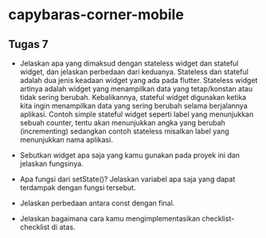 ﻿# capybaras-corner-mobile

## Tugas 7

- Jelaskan apa yang dimaksud dengan stateless widget dan stateful widget, dan jelaskan perbedaan dari keduanya.
Stateless dan stateful adalah dua jenis keadaan widget yang ada pada flutter. Stateless widget artinya adalah widget yang menampilkan data yang tetap/konstan atau tidak sering berubah. Kebalikannya, stateful widget digunakan ketika kita ingin menampilkan data yang sering berubah selama berjalannya aplikasi. Contoh simple stateful widget seperti label yang menunjukkan sebuah counter, tentu akan menunjukkan angka yang berubah (incrementing) sedangkan contoh stateless misalkan label yang menunjukkan nama aplikasi.
  
- Sebutkan widget apa saja yang kamu gunakan pada proyek ini dan jelaskan fungsinya.
- Apa fungsi dari setState()? Jelaskan variabel apa saja yang dapat terdampak dengan fungsi tersebut.
- Jelaskan perbedaan antara const dengan final.
- Jelaskan bagaimana cara kamu mengimplementasikan checklist-checklist di atas.
